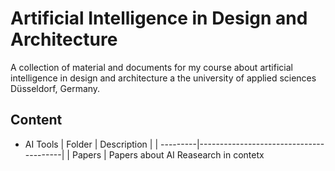 # Artificial Intelligence in Design and Architecture
A collection of material and documents for my course about artificial intelligence in design and architecture a the university of applied sciences Düsseldorf, Germany.

## Content
- AI Tools
| Folder   | Description                            |
| ---------|----------------------------------------|
| Papers   | Papers about AI Reasearch in contetx 
